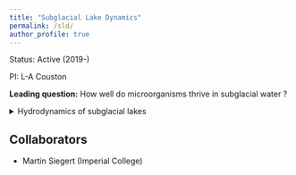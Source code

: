 ```yaml
---
title: "Subglacial Lake Dynamics"
permalink: /sld/
author_profile: true
---
```


Status: Active (2019-)

PI: L-A Couston

**Leading question:** How well do microorganisms thrive in subglacial water ?

<details>
<summary>Hydrodynamics of subglacial lakes</summary>

```
1. Which Antarctic subglacial lakes (ASL) are at rest ? Which ASL are dynamic ?
1. How intense are fluid motions in dynamic ASL ?
```
</details>


## Collaborators
- Martin Siegert (Imperial College)
